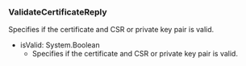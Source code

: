 ### ValidateCertificateReply
Specifies if the certificate and CSR or private key pair is valid.

- isValid: System.Boolean
  - Specifies if the certificate and CSR or private key pair is valid.
